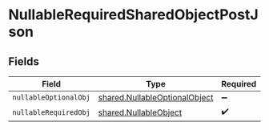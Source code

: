 # NullableRequiredSharedObjectPostJson


## Fields

| Field                                                                                 | Type                                                                                  | Required                                                                              | Description                                                                           | Example                                                                               |
| ------------------------------------------------------------------------------------- | ------------------------------------------------------------------------------------- | ------------------------------------------------------------------------------------- | ------------------------------------------------------------------------------------- | ------------------------------------------------------------------------------------- |
| `nullableOptionalObj`                                                                 | [shared.NullableOptionalObject](../../../sdk/models/shared/nullableoptionalobject.md) | :heavy_minus_sign:                                                                    | N/A                                                                                   |                                                                                       |
| `nullableRequiredObj`                                                                 | [shared.NullableObject](../../../sdk/models/shared/nullableobject.md)                 | :heavy_check_mark:                                                                    | N/A                                                                                   | <nil>                                                                                 |